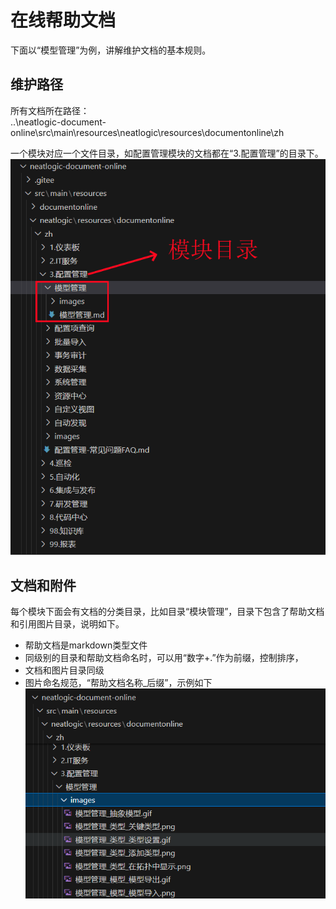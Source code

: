 # 在线帮助文档
下面以“模型管理”为例，讲解维护文档的基本规则。

## 维护路径
所有文档所在路径：<br>
..\neatlogic-document-online\src\main\resources\neatlogic\resources\documentonline\zh

一个模块对应一个文件目录，如配置管理模块的文档都在“3.配置管理”的目录下。
![](src/main/resources/neatlogic/resources/documentonline/zh/100.系统配置/README_IMAGES/模块目录.png)

## 文档和附件
每个模块下面会有文档的分类目录，比如目录“模块管理”，目录下包含了帮助文档和引用图片目录，说明如下。

- 帮助文档是markdown类型文件
- 同级别的目录和帮助文档命名时，可以用“数字+.”作为前缀，控制排序，
- 文档和图片目录同级
- 图片命名规范，“帮助文档名称_后缀”，示例如下
  ![](src/main/resources/neatlogic/resources/documentonline/zh/100.系统配置/README_IMAGES/附件命名规范.png)

